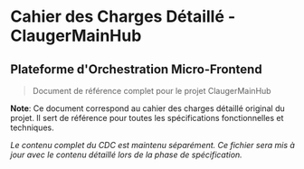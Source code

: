 # Cahier des Charges Détaillé - ClaugerMainHub
## Plateforme d'Orchestration Micro-Frontend

> Document de référence complet pour le projet ClaugerMainHub

**Note**: Ce document correspond au cahier des charges détaillé original du projet. Il sert de référence pour toutes les spécifications fonctionnelles et techniques.

*Le contenu complet du CDC est maintenu séparément. Ce fichier sera mis à jour avec le contenu détaillé lors de la phase de spécification.*